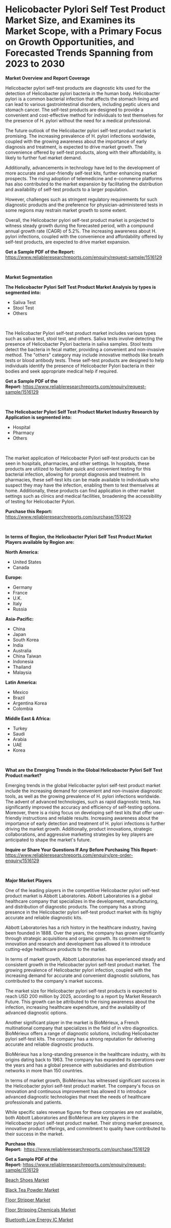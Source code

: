 <p><h1>Helicobacter Pylori Self Test Product Market Size, and Examines its Market Scope, with a Primary Focus on Growth Opportunities, and Forecasted Trends Spanning from 2023 to 2030</h1></p><p><strong>Market Overview and Report Coverage</strong></p>
<p><p>Helicobacter pylori self-test products are diagnostic kits used for the detection of Helicobacter pylori bacteria in the human body. Helicobacter pylori is a common bacterial infection that affects the stomach lining and can lead to various gastrointestinal disorders, including peptic ulcers and stomach cancer. The self-test products are designed to provide a convenient and cost-effective method for individuals to test themselves for the presence of H. pylori without the need for a medical professional.</p><p>The future outlook of the Helicobacter pylori self-test product market is promising. The increasing prevalence of H. pylori infections worldwide, coupled with the growing awareness about the importance of early diagnosis and treatment, is expected to drive market growth. The convenience offered by self-test products, along with their affordability, is likely to further fuel market demand.</p><p>Additionally, advancements in technology have led to the development of more accurate and user-friendly self-test kits, further enhancing market prospects. The rising adoption of telemedicine and e-commerce platforms has also contributed to the market expansion by facilitating the distribution and availability of self-test products to a larger population.</p><p>However, challenges such as stringent regulatory requirements for such diagnostic products and the preference for physician-administered tests in some regions may restrain market growth to some extent.</p><p>Overall, the Helicobacter pylori self-test product market is projected to witness steady growth during the forecasted period, with a compound annual growth rate (CAGR) of 5.2%. The increasing awareness about H. pylori infections, coupled with the convenience and affordability offered by self-test products, are expected to drive market expansion.</p></p>
<p><strong>Get a Sample PDF of the Report:</strong> <a href="https://www.reliableresearchreports.com/enquiry/request-sample/1516129">https://www.reliableresearchreports.com/enquiry/request-sample/1516129</a></p>
<p>&nbsp;</p>
<p><strong>Market Segmentation</strong></p>
<p><strong>The Helicobacter Pylori Self Test Product Market Analysis by types is segmented into:</strong></p>
<p><ul><li>Saliva Test</li><li>Stool Test</li><li>Others</li></ul></p>
<p>&nbsp;</p>
<p><p>The Helicobacter Pylori self-test product market includes various types such as saliva test, stool test, and others. Saliva tests involve detecting the presence of Helicobacter Pylori bacteria in saliva samples. Stool tests detect the bacteria in fecal matter, providing a convenient and non-invasive method. The "others" category may include innovative methods like breath tests or blood antibody tests. These self-test products are designed to help individuals identify the presence of Helicobacter Pylori bacteria in their bodies and seek appropriate medical help if required.</p></p>
<p><strong>Get a Sample PDF of the Report:</strong>&nbsp;<a href="https://www.reliableresearchreports.com/enquiry/request-sample/1516129">https://www.reliableresearchreports.com/enquiry/request-sample/1516129</a></p>
<p>&nbsp;</p>
<p><strong>The Helicobacter Pylori Self Test Product Market Industry Research by Application is segmented into:</strong></p>
<p><ul><li>Hospital</li><li>Pharmacy</li><li>Others</li></ul></p>
<p>&nbsp;</p>
<p><p>The market application of Helicobacter Pylori self-test products can be seen in hospitals, pharmacies, and other settings. In hospitals, these products are utilized to facilitate quick and convenient testing for this bacterial infection, allowing for prompt diagnosis and treatment. In pharmacies, these self-test kits can be made available to individuals who suspect they may have the infection, enabling them to test themselves at home. Additionally, these products can find application in other market settings such as clinics and medical facilities, broadening the accessibility of testing for Helicobacter Pylori.</p></p>
<p><strong>Purchase this Report:</strong>&nbsp; <a href="https://www.reliableresearchreports.com/purchase/1516129">https://www.reliableresearchreports.com/purchase/1516129</a></p>
<p>&nbsp;</p>
<p><strong>In terms of Region, the Helicobacter Pylori Self Test Product Market Players available by Region are:</strong></p>
<p>
    <p> <strong> North America: </strong>
        <ul>
            <li>United States</li>
            <li>Canada</li>
        </ul>
        </p> 
    <p> <strong> Europe: </strong>
        <ul>
            <li>Germany</li>
            <li>France</li>
            <li>U.K.</li>
            <li>Italy</li>
            <li>Russia</li>
        </ul>
        </p> 
    <p> <strong> Asia-Pacific: </strong>
        <ul>
            <li>China</li>
            <li>Japan</li>
            <li>South Korea</li>
            <li>India</li>
            <li>Australia</li>
            <li>China Taiwan</li>
            <li>Indonesia</li>
            <li>Thailand</li>
            <li>Malaysia</li>
        </ul>
        </p> 
    <p> <strong> Latin America: </strong>
        <ul>
            <li>Mexico</li>
            <li>Brazil</li>
            <li>Argentina Korea</li>
            <li>Colombia</li>
        </ul>
        </p> 
    <p> <strong> Middle East & Africa: </strong>
        <ul>
            <li>Turkey</li>
            <li>Saudi</li>
            <li>Arabia</li>
            <li>UAE</li>
            <li>Korea</li>
        </ul>
    </p>
    </p>
<p>&nbsp;</p>
<p><strong>What are the Emerging Trends in the Global Helicobacter Pylori Self Test Product market?</strong></p>
<p><p>Emerging trends in the global Helicobacter pylori self-test product market include the increasing demand for convenient and non-invasive diagnostic tools, as well as the growing prevalence of H. pylori infections worldwide. The advent of advanced technologies, such as rapid diagnostic tests, has significantly improved the accuracy and efficiency of self-testing options. Moreover, there is a rising focus on developing self-test kits that offer user-friendly instructions and reliable results. Increasing awareness about the importance of early detection and treatment of H. pylori infections is further driving the market growth. Additionally, product innovations, strategic collaborations, and aggressive marketing strategies by key players are anticipated to shape the market's future.</p></p>
<p><strong>Inquire or Share Your Questions If Any Before Purchasing This Report</strong>- <a href="https://www.reliableresearchreports.com/enquiry/pre-order-enquiry/1516129">https://www.reliableresearchreports.com/enquiry/pre-order-enquiry/1516129</a></p>
<p>&nbsp;</p>
<p><strong>Major Market Players</strong></p>
<p><p>One of the leading players in the competitive Helicobacter pylori self-test product market is Abbott Laboratories. Abbott Laboratories is a global healthcare company that specializes in the development, manufacturing, and distribution of diagnostic products. The company has a strong presence in the Helicobacter pylori self-test product market with its highly accurate and reliable diagnostic kits.</p><p>Abbott Laboratories has a rich history in the healthcare industry, having been founded in 1888. Over the years, the company has grown significantly through strategic acquisitions and organic growth. Its commitment to innovation and research and development has allowed it to introduce cutting-edge healthcare products to the market.</p><p>In terms of market growth, Abbott Laboratories has experienced steady and consistent growth in the Helicobacter pylori self-test product market. The growing prevalence of Helicobacter pylori infection, coupled with the increasing demand for accurate and convenient diagnostic solutions, has contributed to the company's market success.</p><p>The market size for Helicobacter pylori self-test products is expected to reach USD 200 million by 2025, according to a report by Market Research Future. This growth can be attributed to the rising awareness about the infection, increasing healthcare expenditure, and the availability of advanced diagnostic options.</p><p>Another significant player in the market is BioMérieux, a French multinational company that specializes in the field of in vitro diagnostics. BioMérieux offers a range of diagnostic solutions, including Helicobacter pylori self-test kits. The company has a strong reputation for delivering accurate and reliable diagnostic products.</p><p>BioMérieux has a long-standing presence in the healthcare industry, with its origins dating back to 1963. The company has expanded its operations over the years and has a global presence with subsidiaries and distribution networks in more than 150 countries.</p><p>In terms of market growth, BioMérieux has witnessed significant success in the Helicobacter pylori self-test product market. The company's focus on innovation and continuous improvement has allowed it to introduce advanced diagnostic technologies that meet the needs of healthcare professionals and patients.</p><p>While specific sales revenue figures for these companies are not available, both Abbott Laboratories and BioMérieux are key players in the Helicobacter pylori self-test product market. Their strong market presence, innovative product offerings, and commitment to quality have contributed to their success in the market.</p></p>
<p><strong>Purchase this Report:</strong>&nbsp;&nbsp;<a href="https://www.reliableresearchreports.com/purchase/1516129">https://www.reliableresearchreports.com/purchase/1516129</a></p>
<p></p>
<p><strong>Get a Sample PDF of the Report:</strong>&nbsp;<a href="https://www.reliableresearchreports.com/enquiry/request-sample/1516129">https://www.reliableresearchreports.com/enquiry/request-sample/1516129</a></p>
<p><p><a href="https://www.linkedin.com/pulse/beach-shoes-market-research-report-provides-thorough-o6d8c/">Beach Shoes Market</a></p><p><a href="https://www.linkedin.com/pulse/black-tea-powder-market-size-share-global-analysis-report-si9gc/">Black Tea Powder Market</a></p><p><a href="https://medium.com/@adealoshi97/decoding-floor-stripper-market-metrics-market-share-trends-and-growth-patterns-cc457217d51a">Floor Stripper Market</a></p><p><a href="https://medium.com/@kcekkboop72786/floor-stripping-chemicals-nbsp-market-focuses-on-market-share-size-and-projected-forecast-till-202a2b634545">Floor Stripping Chemicals Market</a></p><p><a href="https://www.linkedin.com/pulse/bluetooth-low-energy-ic-market-challenges-opportunities-4xh6c/">Bluetooth Low Energy IC Market</a></p></p>